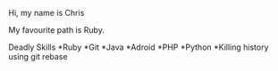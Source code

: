 Hi, my name is Chris

My favourite path is Ruby.

Deadly Skills
*Ruby
*Git
*Java
*Adroid
*PHP
*Python
*Killing history using git rebase